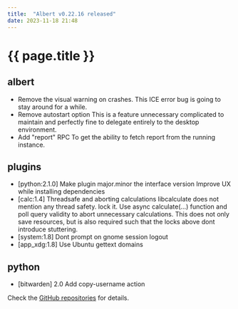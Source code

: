 ```yaml
---
title:  "Albert v0.22.16 released"
date: 2023-11-18 21:48
---
```


# {{ page.title }}

## albert

* Remove the visual warning on crashes.
  This ICE error bug is going to stay around for a while.
* Remove autostart option
  This is a feature unnecessary complicated to maintain and perfectly fine
  to delegate entirely to the desktop environment.
* Add "report" RPC
  To get the ability to fetch report from the running instance.

## plugins

* [python:2.1.0]
  Make plugin major.minor the interface version
  Improve UX while installing dependencies
* [calc:1.4] Threadsafe and aborting calculations
  libcalculate does not mention any thread safety. lock it.
  Use async calculate(…) function and poll query validity to abort
  unnecessary calculations. This does not only save resources, but is
  also required such that the locks above dont introduce stuttering.
* [system:1.8] Dont prompt on gnome session logout
* [app_xdg:1.8] Use Ubuntu gettext domains

## python

* [bitwarden] 2.0
  Add copy-username action

Check the [GitHub repositories](https://github.com/albertlauncher/albert/commits/v0.22.16) for details.
